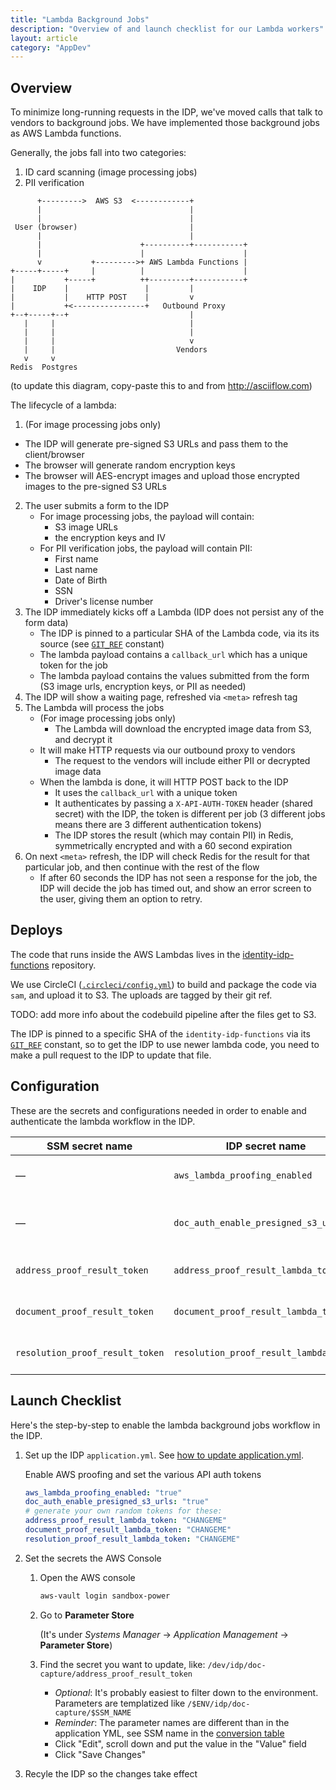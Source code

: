 ```yaml
---
title: "Lambda Background Jobs"
description: "Overview of and launch checklist for our Lambda workers"
layout: article
category: "AppDev"
---
```


## Overview

To minimize long-running requests in the IDP, we've moved calls that talk to vendors
to background jobs. We have implemented those background jobs as AWS Lambda functions.

Generally, the jobs fall into two categories:

1. ID card scanning (image processing jobs)
2. PII verification

```
      +--------->  AWS S3  <------------+
      |                                 |
      |                                 |
 User (browser)                         |
      |                                 |
      |                      +----------+-----------+
      |                      |                      |
      v           +--------->+ AWS Lambda Functions |
+-----+-----+     |          |                      |
|           +-----+          ++---------+-----------+
|    IDP    |                 |         |
|           |    HTTP POST    |         v
|           +<----------------+   Outbound Proxy
+--+-----+--+                           |
   |     |                              |
   |     |                              |
   |     |                              v
   |     |                           Vendors
   v     v
Redis  Postgres
```
(to update this diagram, copy-paste this to and from <http://asciiflow.com>)

The lifecycle of a lambda:

1. (For image processing jobs only)
  - The IDP will generate pre-signed S3 URLs and pass them to the client/browser
  - The browser will generate random encryption keys
  - The browser will AES-encrypt images and upload those encrypted images to the pre-signed S3 URLs
2. The user submits a form to the IDP
    - For image processing jobs, the payload will contain:
        - S3 image URLs
        - the encryption keys and IV
    - For PII verification jobs, the payload will contain PII:
        - First name
        - Last name
        - Date of Birth
        - SSN
        - Driver's license number
3. The IDP immediately kicks off a Lambda (IDP does not persist any of the form data)
    - The IDP is pinned to a particular SHA of the Lambda code, via its its source (see [`GIT_REF`][git-ref] constant)
    - The lambda payload contains a `callback_url` which has a unique token for the job
    - The lambda payload contains the values submitted from the form (S3 image urls, encryption keys, or PII as needed)
4. The IDP will show a waiting page, refreshed via `<meta>` refresh tag
5. The Lambda will process the jobs
    - (For image processing jobs only)
        - The Lambda will download the encrypted image data from S3, and decrypt it
    - It will make HTTP requests via our outbound proxy to vendors
        - The request to the vendors will include either PII or decrypted image data
    - When the lambda is done, it will HTTP POST back to the IDP
        - It uses the `callback_url` with a unique token
        - It authenticates by passing a `X-API-AUTH-TOKEN` header (shared secret) with the IDP, the token
          is different per job (3 different jobs means there are 3 different authentication tokens)
        - The IDP stores the result (which may contain PII) in Redis, symmetrically encrypted and
          with a 60 second expiration
7. On next `<meta>` refresh, the IDP will check Redis for the result for that particular job,
   and then continue with the rest of the flow
    - If after 60 seconds the IDP has not seen a response for the job, the IDP will decide the job
      has timed out, and show an error screen to the user, giving them an option to retry.

[git-ref]: https://github.com/18F/identity-idp/blob/master/app/services/lambda_jobs/git_ref.rb

## Deploys

The code that runs inside the AWS Lambdas lives in the [identity-idp-functions][identity-idp-functions] repository.

We use CircleCI ([`.circleci/config.yml`][circleci]) to build and package the code via `sam`, and upload it to S3. The uploads
are tagged by their git ref.

TODO: add more info about the codebuild pipeline after the files get to S3.

The IDP is pinned to a specific SHA of the `identity-idp-functions` via its [`GIT_REF`][git-ref] constant, so
to get the IDP to use newer lambda code, you need to make a pull request to the IDP to update that file.

[identity-idp-functions]: https://github.com/18F/identity-idp-functions
[circleci]: https://github.com/18F/identity-idp-functions/blob/master/.circleci/config.yml

## Configuration

These are the secrets and configurations needed in order to enable and authenticate
the lambda workflow in the IDP.

<a id="parameter-name-conversion" />

| SSM secret name                 | IDP secret name                        | Purpose |
| ----                            | ----                                   | ---- |
| —                               | `aws_lambda_proofing_enabled`          | Enables lambdas in the IDP |
| —                               | `doc_auth_enable_presigned_s3_urls`    | Enables uploading images to S3 in the IDP |
| `address_proof_result_token`    | `address_proof_result_lambda_token`    | Shared authentication secret |
| `document_proof_result_token`   | `document_proof_result_lambda_token`   | Shared authentication secret |
| `resolution_proof_result_token` | `resolution_proof_result_lambda_token` | Shared authentication secret |


## Launch Checklist

Here's the step-by-step to enable the lambda background jobs workflow in the IDP.

1. Set up the IDP `application.yml`. See [how to update application.yml][secrets-config].

    Enable AWS proofing and set the various API auth tokens

    ```yaml
    aws_lambda_proofing_enabled: "true"
    doc_auth_enable_presigned_s3_urls: "true"
    # generate your own random tokens for these:
    address_proof_result_lambda_token: "CHANGEME"
    document_proof_result_lambda_token: "CHANGEME"
    resolution_proof_result_lambda_token: "CHANGEME"
    ```

2. Set the secrets the AWS Console

    1. Open the AWS console
        ```bash
        aws-vault login sandbox-power
        ```
    2. Go to **Parameter Store**

        (It's under _Systems Manager_ → _Application Management_ → **Parameter Store**)

    3. Find the secret you want to update, like: `/dev/idp/doc-capture/address_proof_result_token`

        - _Optional_: It's probably easiest to filter down to the environment.
          Parameters are templatized like `/$ENV/idp/doc-capture/$SSM_NAME`
        - _Reminder_: The parameter names are different than in the application YML,
          see SSM name in the [conversion table](#parameter-name-conversion)
        - Click "Edit", scroll down and put the value in the "Value" field
        - Click "Save Changes"

3. Recyle the IDP so the changes take effect

[secrets-config]: {{site.baseurl}}/articles/appdev-secrets-configuration.html
